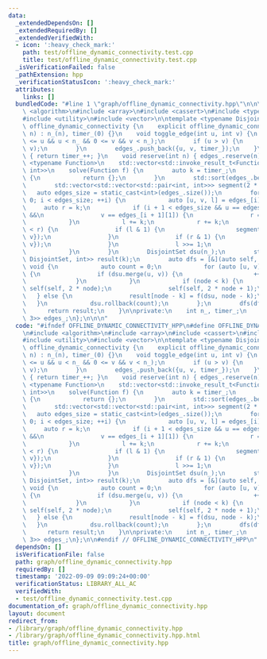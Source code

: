 ```yaml
---
data:
  _extendedDependsOn: []
  _extendedRequiredBy: []
  _extendedVerifiedWith:
  - icon: ':heavy_check_mark:'
    path: test/offline_dynamic_connectivity.test.cpp
    title: test/offline_dynamic_connectivity.test.cpp
  _isVerificationFailed: false
  _pathExtension: hpp
  _verificationStatusIcon: ':heavy_check_mark:'
  attributes:
    links: []
  bundledCode: "#line 1 \"graph/offline_dynamic_connectivity.hpp\"\n\n\n\n#include\
    \ <algorithm>\n#include <array>\n#include <cassert>\n#include <type_traits>\n\
    #include <utility>\n#include <vector>\n\ntemplate <typename DisjointSet> struct\
    \ offline_dynamic_connectivity {\n    explicit offline_dynamic_connectivity(int\
    \ n) : n_(n), timer_(0) {}\n    void toggle_edge(int u, int v) {\n        assert(0\
    \ <= u && u < n_ && 0 <= v && v < n_);\n        if (u > v) {\n            std::swap(u,\
    \ v);\n        }\n        edges_.push_back({u, v, timer_});\n    }\n    int snapshot()\
    \ { return timer_++; }\n    void reserve(int n) { edges_.reserve(n); }\n    template\
    \ <typename Function>\n    std::vector<std::invoke_result_t<Function, DisjointSet,\
    \ int>>\n    solve(Function f) {\n        auto k = timer_;\n        if (k == 0)\
    \ {\n            return {};\n        }\n        std::sort(edges_.begin(), edges_.end());\n\
    \        std::vector<std::vector<std::pair<int, int>>> segment(2 * k);\n     \
    \   auto edges_size = static_cast<int>(edges_.size());\n        for (auto i =\
    \ 0; i < edges_size; ++i) {\n            auto [u, v, l] = edges_[i];\n       \
    \     auto r = k;\n            if (i + 1 < edges_size && u == edges_[i + 1][0]\
    \ &&\n                v == edges_[i + 1][1]) {\n                r = edges_[++i][2];\n\
    \            }\n            l += k;\n            r += k;\n            while (l\
    \ < r) {\n                if (l & 1) {\n                    segment[l++].push_back({u,\
    \ v});\n                }\n                if (r & 1) {\n                    segment[--r].push_back({u,\
    \ v});\n                }\n                l >>= 1;\n                r >>= 1;\n\
    \            }\n        }\n        DisjointSet dsu(n_);\n        std::vector<std::invoke_result_t<Function,\
    \ DisjointSet, int>> result(k);\n        auto dfs = [&](auto self, int node) ->\
    \ void {\n            auto count = 0;\n            for (auto [u, v] : segment[node])\
    \ {\n                if (dsu.merge(u, v)) {\n                    ++count;\n  \
    \              }\n            }\n            if (node < k) {\n               \
    \ self(self, 2 * node);\n                self(self, 2 * node + 1);\n         \
    \   } else {\n                result[node - k] = f(dsu, node - k);\n         \
    \   }\n            dsu.rollback(count);\n        };\n        dfs(dfs, 1);\n  \
    \      return result;\n    }\n\nprivate:\n    int n_, timer_;\n    std::vector<std::array<int,\
    \ 3>> edges_;\n};\n\n\n"
  code: "#ifndef OFFLINE_DYNAMIC_CONNECTIVITY_HPP\n#define OFFLINE_DYNAMIC_CONNECTIVITY_HPP\n\
    \n#include <algorithm>\n#include <array>\n#include <cassert>\n#include <type_traits>\n\
    #include <utility>\n#include <vector>\n\ntemplate <typename DisjointSet> struct\
    \ offline_dynamic_connectivity {\n    explicit offline_dynamic_connectivity(int\
    \ n) : n_(n), timer_(0) {}\n    void toggle_edge(int u, int v) {\n        assert(0\
    \ <= u && u < n_ && 0 <= v && v < n_);\n        if (u > v) {\n            std::swap(u,\
    \ v);\n        }\n        edges_.push_back({u, v, timer_});\n    }\n    int snapshot()\
    \ { return timer_++; }\n    void reserve(int n) { edges_.reserve(n); }\n    template\
    \ <typename Function>\n    std::vector<std::invoke_result_t<Function, DisjointSet,\
    \ int>>\n    solve(Function f) {\n        auto k = timer_;\n        if (k == 0)\
    \ {\n            return {};\n        }\n        std::sort(edges_.begin(), edges_.end());\n\
    \        std::vector<std::vector<std::pair<int, int>>> segment(2 * k);\n     \
    \   auto edges_size = static_cast<int>(edges_.size());\n        for (auto i =\
    \ 0; i < edges_size; ++i) {\n            auto [u, v, l] = edges_[i];\n       \
    \     auto r = k;\n            if (i + 1 < edges_size && u == edges_[i + 1][0]\
    \ &&\n                v == edges_[i + 1][1]) {\n                r = edges_[++i][2];\n\
    \            }\n            l += k;\n            r += k;\n            while (l\
    \ < r) {\n                if (l & 1) {\n                    segment[l++].push_back({u,\
    \ v});\n                }\n                if (r & 1) {\n                    segment[--r].push_back({u,\
    \ v});\n                }\n                l >>= 1;\n                r >>= 1;\n\
    \            }\n        }\n        DisjointSet dsu(n_);\n        std::vector<std::invoke_result_t<Function,\
    \ DisjointSet, int>> result(k);\n        auto dfs = [&](auto self, int node) ->\
    \ void {\n            auto count = 0;\n            for (auto [u, v] : segment[node])\
    \ {\n                if (dsu.merge(u, v)) {\n                    ++count;\n  \
    \              }\n            }\n            if (node < k) {\n               \
    \ self(self, 2 * node);\n                self(self, 2 * node + 1);\n         \
    \   } else {\n                result[node - k] = f(dsu, node - k);\n         \
    \   }\n            dsu.rollback(count);\n        };\n        dfs(dfs, 1);\n  \
    \      return result;\n    }\n\nprivate:\n    int n_, timer_;\n    std::vector<std::array<int,\
    \ 3>> edges_;\n};\n\n#endif // OFFLINE_DYNAMIC_CONNECTIVITY_HPP\n"
  dependsOn: []
  isVerificationFile: false
  path: graph/offline_dynamic_connectivity.hpp
  requiredBy: []
  timestamp: '2022-09-09 09:09:24+00:00'
  verificationStatus: LIBRARY_ALL_AC
  verifiedWith:
  - test/offline_dynamic_connectivity.test.cpp
documentation_of: graph/offline_dynamic_connectivity.hpp
layout: document
redirect_from:
- /library/graph/offline_dynamic_connectivity.hpp
- /library/graph/offline_dynamic_connectivity.hpp.html
title: graph/offline_dynamic_connectivity.hpp
---
```

